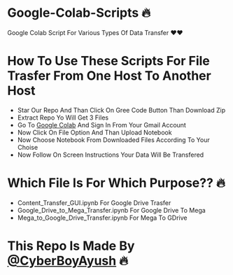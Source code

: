# Google-Colab-Scripts 🔥
Google Colab Script For Various Types Of Data Transfer ❤️❤️

# How To Use These Scripts For File Trasfer From One Host To Another Host
* Star Our Repo And Than Click On Gree Code Button Than Download Zip
* Extract Repo Yo Will Get 3 Files
* Go To [Google Colab](https://colab.research.google.com) And Sign In From Your Gmail Account
* Now Click On File Option And Than Upload Notebook
* Now Choose Notebook From Downloaded Files According To Your Choise
* Now Follow On Screen Instructions Your Data Will Be Transfered

# Which File Is For Which Purpose?? 🔥
* Content_Transfer_GUI.ipynb For Google Drive Trasfer
* Google_Drive_to_Mega_Transfer.ipynb For Google Drive To Mega
* Mega_to_Google_Drive_Transfer.ipynb For Mega To GDrive

# This Repo Is Made By [@CyberBoyAyush](https://telegram.dog/cyberboyayush) 🔥
